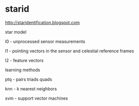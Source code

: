 # starid
http://staridentification.blogspot.com

star model

l0 - unprocessed sensor measurements

l1 - pointing vectors in the sensor and celestial reference frames

l2 - feature vectors

learning methods

ptq - pairs triads quads

knn - k nearest neighbors

svm - support vector machines
